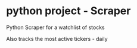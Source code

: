 # python project - Scraper

Python Scraper for a watchlist of stocks

Also tracks the most active tickers - daily
